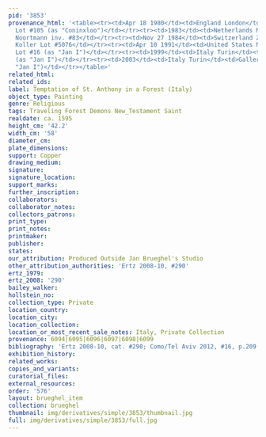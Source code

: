 ```yaml
---
pid: '3853'
provenance_html: '<table><tr><td>Apr 18 1980</td><td>England London</td><td>Sale Christie''s
  Lot #105 (as "Coninxloo")</td></tr><tr><td>1983</td><td>Netherlands Maastricht</td><td>Gallery
  Noortmann inv. #83</td></tr><tr><td>Nov 27 1984</td><td>Switzerland Zürich</td><td>Sale
  Koller Lot #5076</td></tr><tr><td>Apr 10 1991</td><td>United States New York NY</td><td>Habsburg
  Lot #16 (as "Jan I")</td></tr><tr><td>1999</td><td>Italy Turin</td><td>Gallery Caretto
  (as "Jan I")</td></tr><tr><td>2003</td><td>Italy Turin</td><td>Gallery Caretto (as
  "Jan I")</td></tr></table>'
related_html: 
related_ids: 
label: Temptation of St. Anthony in a Forest (Italy)
object_type: Painting
genre: Religious
tags: Traveling Forest Demons New_Testament Saint
realdate: ca. 1595
height_cm: '42.2'
width_cm: '58'
diameter_cm: 
plate_dimensions: 
support: Copper
drawing_medium: 
signature: 
signature_location: 
support_marks: 
further_inscription: 
collaborators: 
collaborator_notes: 
collectors_patrons: 
print_type: 
print_notes: 
printmaker: 
publisher: 
states: 
our_attribution: Produced Outside Jan Brueghel's Studio
other_attribution_authorities: 'Ertz 2008-10, #290'
ertz_1979: 
ertz_2008: '290'
bailey_walker: 
hollstein_no: 
collection_type: Private
location_country: 
location_city: 
location_collection: 
location_or_most_recent_sale_notes: Italy, Private Collection
provenance: 6094|6095|6096|6097|6098|6099
bibliography: 'Ertz 2008-10, cat. #290; Como/Tel Aviv 2012, #16, p.209'
exhibition_history: 
related_works: 
copies_and_variants: 
curatorial_files: 
external_resources: 
order: '576'
layout: brueghel_item
collection: brueghel
thumbnail: img/derivatives/simple/3853/thumbnail.jpg
full: img/derivatives/simple/3853/full.jpg
---
```

